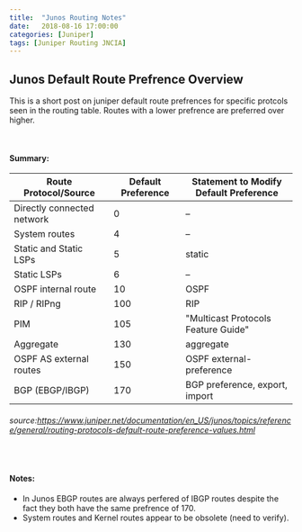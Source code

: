 ```yaml
---
title:  "Junos Routing Notes"
date:   2018-08-16 17:00:00
categories: [Juniper]
tags: [Juniper Routing JNCIA]
---
```


## **Junos Default Route Prefrence Overview**

This is a short post on juniper default route prefrences for specific protcols seen in the routing table. Routes with a lower prefrence are preferred over higher.

<br/>

#### **Summary:**

| Route Protocol/Source      	| Default Preference 	| Statement to Modify Default Preference 	|
|----------------------------	|--------------------	|----------------------------------------	|
| Directly connected network 	| 0                  	| –                                      	|
| System routes              	| 4                  	| –                                      	|
| Static and Static LSPs     	| 5                  	| static                                 	|
| Static LSPs                	| 6                  	| –                                      	|
| OSPF internal route        	| 10                 	| OSPF                     			    	|
| RIP / RIPng                	| 100                	| RIP 			                         	|
| PIM                        	| 105                	| "Multicast Protocols Feature Guide"      	|
| Aggregate                  	| 130                	| aggregate                              	|
| OSPF AS external routes    	| 150                	| OSPF external-preference               	|
| BGP (EBGP/IBGP)            	| 170                	| BGP preference, export, import         	|


###### *source:https://www.juniper.net/documentation/en_US/junos/topics/reference/general/routing-protocols-default-route-preference-values.html*


<br/>

#### **Notes:**

* In Junos EBGP routes are always perfered of IBGP routes despite the fact they both have the same prefrence of 170.
* System routes and Kernel routes appear to be obsolete (need to verify).